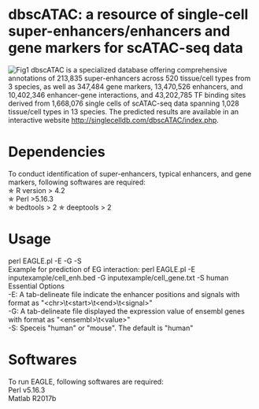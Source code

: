 # dbscATAC: a resource of single-cell super-enhancers/enhancers and gene markers for scATAC-seq data
![Fig1](https://github.com/user-attachments/assets/184c25ed-988c-4671-9fdc-3a6be4d8c92b)
dbscATAC is a specialized database offering comprehensive annotations of 213,835 super-enhancers across 520 tissue/cell types from 3 species, as well as 347,484 gene markers, 13,470,526 enhancers, and 10,402,346 enhancer-gene interactions, and 43,202,785 TF binding sites derived from 1,668,076 single cells of scATAC-seq data spanning 1,028 tissue/cell types in 13 species. The predicted results are available in an interactive website http://singlecelldb.com/dbscATAC/index.php.

# Dependencies
To conduct identification of super-enhancers, typical enhancers, and gene markers, following softwares are required:<br />
✯ R version > 4.2<br />
✯ Perl >5.16.3<br />
✯ bedtools > 2
✯ deeptools > 2<br />

# Usage
perl EAGLE.pl -E <Enhancer> -G <Expression> -S <Species><br />
Example for prediction of EG interaction: perl EAGLE.pl -E inputexample/cell_enh.bed -G inputexample/cell_gene.txt -S human<br />
Essential Options<br />
-E: A tab-delineate file indicate the enhancer positions and signals with format as "\<chr\>\t\<start\>\t\<end\>\t\<signal\>"<br />
-G: A tab-delineate file displayed the expression value of ensembl genes with format as "\<ensembl\>\t\<value\>"<br />
-S: Speceis "human" or "mouse". The default is "human"<br />
  
# Softwares
To run EAGLE, following softwares are required:<br />
Perl v5.16.3<br />
Matlab R2017b<br />
